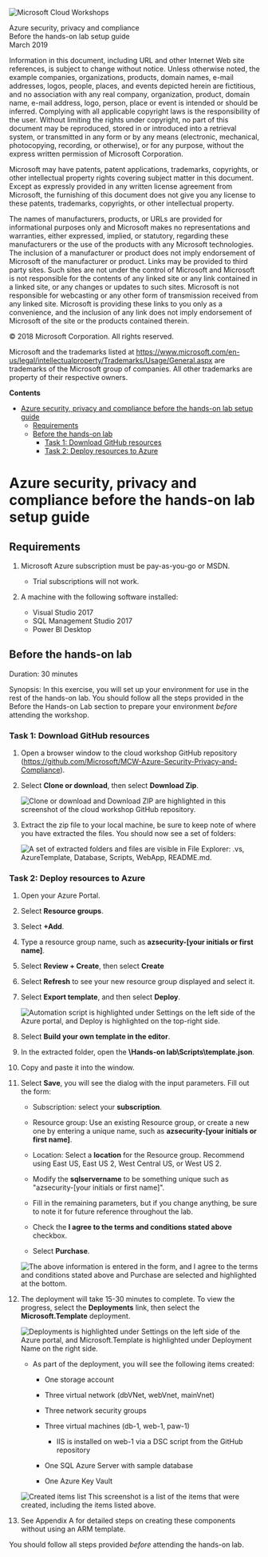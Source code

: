 ![](https://github.com/Microsoft/MCW-Template-Cloud-Workshop/raw/master/Media/ms-cloud-workshop.png "Microsoft Cloud Workshops")

<div class="MCWHeader1">
Azure security, privacy and compliance
</div>

<div class="MCWHeader2">
Before the hands-on lab setup guide
</div>

<div class="MCWHeader3">
March 2019
</div>


Information in this document, including URL and other Internet Web site references, is subject to change without notice. Unless otherwise noted, the example companies, organizations, products, domain names, e-mail addresses, logos, people, places, and events depicted herein are fictitious, and no association with any real company, organization, product, domain name, e-mail address, logo, person, place or event is intended or should be inferred. Complying with all applicable copyright laws is the responsibility of the user. Without limiting the rights under copyright, no part of this document may be reproduced, stored in or introduced into a retrieval system, or transmitted in any form or by any means (electronic, mechanical, photocopying, recording, or otherwise), or for any purpose, without the express written permission of Microsoft Corporation.

Microsoft may have patents, patent applications, trademarks, copyrights, or other intellectual property rights covering subject matter in this document. Except as expressly provided in any written license agreement from Microsoft, the furnishing of this document does not give you any license to these patents, trademarks, copyrights, or other intellectual property.

The names of manufacturers, products, or URLs are provided for informational purposes only and Microsoft makes no representations and warranties, either expressed, implied, or statutory, regarding these manufacturers or the use of the products with any Microsoft technologies. The inclusion of a manufacturer or product does not imply endorsement of Microsoft of the manufacturer or product. Links may be provided to third party sites. Such sites are not under the control of Microsoft and Microsoft is not responsible for the contents of any linked site or any link contained in a linked site, or any changes or updates to such sites. Microsoft is not responsible for webcasting or any other form of transmission received from any linked site. Microsoft is providing these links to you only as a convenience, and the inclusion of any link does not imply endorsement of Microsoft of the site or the products contained therein.

© 2018 Microsoft Corporation. All rights reserved.

Microsoft and the trademarks listed at <https://www.microsoft.com/en-us/legal/intellectualproperty/Trademarks/Usage/General.aspx> are trademarks of the Microsoft group of companies. All other trademarks are property of their respective owners.

**Contents**

<!-- TOC -->

- [Azure security, privacy and compliance before the hands-on lab setup guide](#Azure-security,-privacy-and-compliance-before-the-hands--on-lab-setup-guide)
    - [Requirements](#requirements)
    - [Before the hands-on lab](#before-the-hands-on-lab)
      - [Task 1: Download GitHub resources](#task-1-download-github-resources)
      - [Task 2: Deploy resources to Azure](#task-2-deploy-resources-to-azure)

<!-- /TOC -->

# Azure security, privacy and compliance before the hands-on lab setup guide

## Requirements

1. Microsoft Azure subscription must be pay-as-you-go or MSDN.

    - Trial subscriptions will not work.
    
2. A machine with the following software installed:

    - Visual Studio 2017
    - SQL Management Studio 2017
    - Power BI Desktop

## Before the hands-on lab

Duration: 30 minutes

Synopsis: In this exercise, you will set up your environment for use in the rest of the hands-on lab. You should follow all the steps provided in the Before the Hands-on Lab section to prepare your environment *before* attending the workshop.

### Task 1: Download GitHub resources

1.  Open a browser window to the cloud workshop GitHub repository (<https://github.com/Microsoft/MCW-Azure-Security-Privacy-and-Compliance>).

2.  Select **Clone or download**, then select **Download Zip**.

    ![Clone or download and Download ZIP are highlighted in this screenshot of the cloud workshop GitHub repository.](images/Hands-onlabstep-bystep-Azuresecurityprivacyandcomplianceimages/media/image3.png)

3.  Extract the zip file to your local machine, be sure to keep note of where you have extracted the files. You should now see a set of folders:

    ![A set of extracted folders and files are visible in File Explorer: .vs, AzureTemplate, Database, Scripts, WebApp, README.md.](images/Hands-onlabstep-bystep-Azuresecurityprivacyandcomplianceimages/media/image4.png "Extract the zip file")

### Task 2: Deploy resources to Azure

1.  Open your Azure Portal.

2.  Select **Resource groups**.

3.  Select **+Add**.

4.  Type a resource group name, such as **azsecurity-\[your initials or first name\]**.

5.  Select **Review + Create**, then select **Create**

6.  Select **Refresh** to see your new resource group displayed and select it.

7.  Select **Export template**, and then select **Deploy**.

    ![Automation script is highlighted under Settings on the left side of the Azure portal, and Deploy is highlighted on the top-right side.](images/Hands-onlabstep-bystep-Azuresecurityprivacyandcomplianceimages/media/image5.png "Select Deploy")

8.  Select **Build your own template in the editor**.

9.  In the extracted folder, open the **\\Hands-on lab\\Scripts\\template.json**.

10. Copy and paste it into the window.

11. Select **Save**, you will see the dialog with the input parameters. Fill out the form:

    -  Subscription: select your **subscription**.

    -  Resource group: Use an existing Resource group, or create a new one by entering a unique name, such as **azsecurity-\[your initials or first name\]**.

    -  Location: Select a **location** for the Resource group. Recommend using East US, East US 2, West Central US, or West US 2.

    -  Modify the **sqlservername** to be something unique such as "azsecurity-\[your initials or first name\]".

    -  Fill in the remaining parameters, but if you change anything, be sure to note it for future reference throughout the lab.

    -  Check the **I agree to the terms and conditions stated above** checkbox.

    -  Select **Purchase**.

    ![The above information is entered in the form, and I agree to the terms and conditions stated above and Purchase are selected and highlighted at the bottom.](images/Hands-onlabstep-bystep-Azuresecurityprivacyandcomplianceimages/media/image6.png "Fill out the form")

12. The deployment will take 15-30 minutes to complete. To view the progress, select the **Deployments** link, then select the **Microsoft.Template** deployment.

    ![Deployments is highlighted under Settings on the left side of the Azure portal, and Microsoft.Template is highlighted under Deployment Name on the right side.](images/Hands-onlabstep-bystep-Azuresecurityprivacyandcomplianceimages/media/image7.png "Select the Deployments link")

    -  As part of the deployment, you will see the following items created:

       -  One storage account

       -  Three virtual network (dbVNet, webVnet, mainVnet)

       -  Three network security groups 

       -  Three virtual machines (db-1, web-1, paw-1)

            -   IIS is installed on web-1 via a DSC script from the GitHub repository

       -  One SQL Azure Server with sample database

       -  One Azure Key Vault

    ![Created items list This screenshot is a list of the items that were created, including the items listed above. ](images/Hands-onlabstep-bystep-Azuresecurityprivacyandcomplianceimages/media/image8.png)

13. See Appendix A for detailed steps on creating these components without using an ARM template.

You should follow all steps provided *before* attending the hands-on lab.
